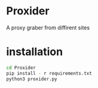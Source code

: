 # Proxider
A proxy graber from diffirent sites
# installation
```sh
cd Proxider
pip install - r requirements.txt
python3 proxider.py
```
